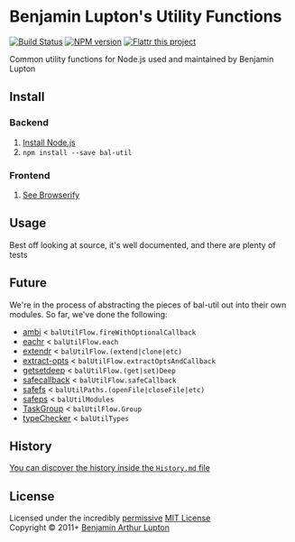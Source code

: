 # Benjamin Lupton's Utility Functions

[![Build Status](https://secure.travis-ci.org/balupton/bal-util.png?branch=master)](http://travis-ci.org/balupton/bal-util)
[![NPM version](https://badge.fury.io/js/bal-util.png)](https://npmjs.org/package/bal-util)
[![Flattr this project](https://raw.github.com/balupton/flattr-buttons/master/badge-89x18.gif)](http://flattr.com/thing/344188/balupton-on-Flattr)

Common utility functions for Node.js used and maintained by Benjamin Lupton



## Install

### Backend

1. [Install Node.js](http://bevry.me/node/install)
2. `npm install --save bal-util`

### Frontend

1. [See Browserify](http://browserify.org/)



## Usage
Best off looking at source, it's well documented, and there are plenty of tests



## Future
We're in the process of abstracting the pieces of bal-util out into their own modules. So far, we've done the following:

- [ambi](https://github.com/bevry/ambi) < `balUtilFlow.fireWithOptionalCallback`
- [eachr](https://github.com/bevry/eachr) < `balUtilFlow.each`
- [extendr](https://github.com/bevry/extendr) < `balUtilFlow.(extend|clone|etc)`
- [extract-opts](https://github.com/bevry/extract-opts) < `balUtilFlow.extractOptsAndCallback`
- [getsetdeep](https://github.com/bevry/getsetdeep) < `balUtilFlow.(get|set)Deep`
- [safecallback](https://github.com/bevry/safecallback) < `balUtilFlow.safeCallback`
- [safefs](https://github.com/bevry/safefs) < `balUtilPaths.(openFile|closeFile|etc)`
- [safeps](https://github.com/bevry/safeps) < `balUtilModules`
- [TaskGroup](https://github.com/bevry/taskgroup) < `balUtilFlow.Group`
- [typeChecker](https://github.com/bevry/typechecker) < `balUtilTypes`



## History
[You can discover the history inside the `History.md` file](https://github.com/balupton/bal-util/blob/master/History.md#files)



## License
Licensed under the incredibly [permissive](http://en.wikipedia.org/wiki/Permissive_free_software_licence) [MIT License](http://creativecommons.org/licenses/MIT/)
<br/>Copyright © 2011+ [Benjamin Arthur Lupton](http://balupton.com)
